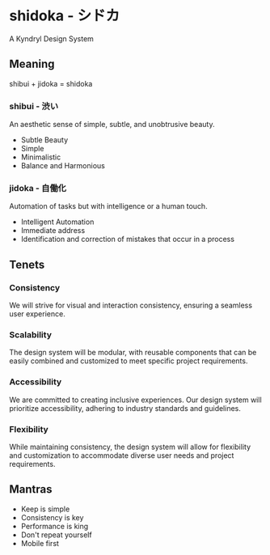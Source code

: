 # shidoka - シドカ

A Kyndryl Design System

## Meaning

shibui + jidoka = shidoka

### shibui - 渋い

An aesthetic sense of simple, subtle, and unobtrusive beauty.

- Subtle Beauty​
- Simple​
- Minimalistic​
- Balance and Harmonious

### jidoka - 自働化

Automation of tasks but with intelligence or a human touch.

- Intelligent Automation​
- Immediate address​
- Identification and correction of mistakes that occur in a process​

## Tenets

### Consistency

We will strive for visual and interaction consistency, ensuring a seamless user experience.

### Scalability

The design system will be modular, with reusable components that can be easily combined and customized to meet specific project requirements.

### Accessibility

We are committed to creating inclusive experiences. Our design system will prioritize accessibility, adhering to industry standards and guidelines.

### Flexibility

While maintaining consistency, the design system will allow for flexibility and customization to accommodate diverse user needs and project requirements.

## Mantras

- Keep is simple
- Consistency is key
- Performance is king
- Don't repeat yourself
- Mobile first
